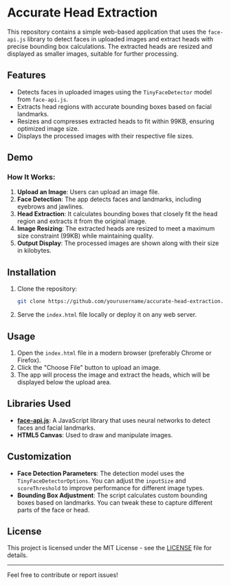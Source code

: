 # Accurate Head Extraction

This repository contains a simple web-based application that uses the `face-api.js` library to detect faces in uploaded images and extract heads with precise bounding box calculations. The extracted heads are resized and displayed as smaller images, suitable for further processing.

## Features

- Detects faces in uploaded images using the `TinyFaceDetector` model from `face-api.js`.
- Extracts head regions with accurate bounding boxes based on facial landmarks.
- Resizes and compresses extracted heads to fit within 99KB, ensuring optimized image size.
- Displays the processed images with their respective file sizes.

## Demo

### How It Works:
1. **Upload an Image**: Users can upload an image file.
2. **Face Detection**: The app detects faces and landmarks, including eyebrows and jawlines.
3. **Head Extraction**: It calculates bounding boxes that closely fit the head region and extracts it from the original image.
4. **Image Resizing**: The extracted heads are resized to meet a maximum size constraint (99KB) while maintaining quality.
5. **Output Display**: The processed images are shown along with their size in kilobytes.

## Installation

1. Clone the repository:
   ```bash
   git clone https://github.com/yourusername/accurate-head-extraction.git
   ```

2. Serve the `index.html` file locally or deploy it on any web server.

## Usage

1. Open the `index.html` file in a modern browser (preferably Chrome or Firefox).
2. Click the "Choose File" button to upload an image.
3. The app will process the image and extract the heads, which will be displayed below the upload area.

## Libraries Used

- **[face-api.js](https://github.com/justadudewhohacks/face-api.js)**: A JavaScript library that uses neural networks to detect faces and facial landmarks.
- **HTML5 Canvas**: Used to draw and manipulate images.

## Customization

- **Face Detection Parameters**: The detection model uses the `TinyFaceDetectorOptions`. You can adjust the `inputSize` and `scoreThreshold` to improve performance for different image types.
- **Bounding Box Adjustment**: The script calculates custom bounding boxes based on landmarks. You can tweak these to capture different parts of the face or head.
  
## License

This project is licensed under the MIT License - see the [LICENSE](LICENSE) file for details.

---

Feel free to contribute or report issues!
